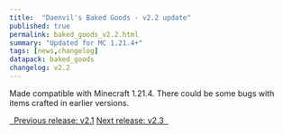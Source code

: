 ```yaml
---
title:  "Daenvil's Baked Goods - v2.2 update"
published: true
permalink: baked_goods_v2.2.html
summary: "Updated for MC 1.21.4+"
tags: [news,changelog]
datapack: baked_goods
changelog: v2.2
---
```


Made compatible with Minecraft 1.21.4. There could be some bugs with items crafted in earlier versions.

<div class="btn-group">
    <a href="baked_goods_v2.1.html" role="button" class="btn btn-primary"><i class="fa fa-caret-left"></i>&nbsp; Previous release: v2.1</a>
    <a href="baked_goods_v2.3.html" role="button" class="btn btn-primary">Next release: v2.3 &nbsp;<i class="fa fa-caret-right"></i></a>
</div>
